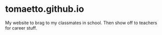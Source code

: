 # tomaetto.github.io
My website to brag to my classmates in school. Then show off to teachers for career stuff.
